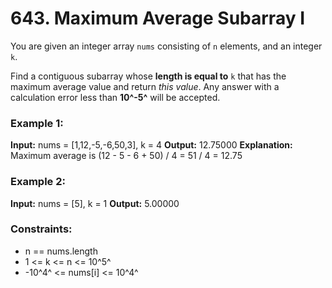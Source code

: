 # 643. Maximum Average Subarray I

You are given an integer array `nums` consisting of `n` elements, and an integer `k`.

Find a contiguous subarray whose **length is equal to** `k` that has the maximum average value and return *this value*. Any answer with a calculation error less than **10^-5^** will be accepted.


### Example 1:
**Input:** nums = [1,12,-5,-6,50,3], k = 4
**Output:** 12.75000
**Explanation:** Maximum average is (12 - 5 - 6 + 50) / 4 = 51 / 4 = 12.75

### Example 2:
**Input:** nums = [5], k = 1
**Output:** 5.00000
 

### Constraints:
- n == nums.length
- 1 <= k <= n <= 10^5^
- -10^4^ <= nums[i] <= 10^4^